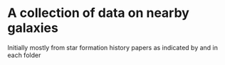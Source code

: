 # A collection of data on nearby galaxies
Initially mostly from star formation history papers as indicated by and in each folder
